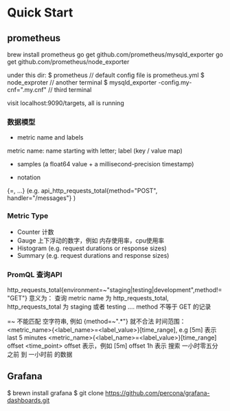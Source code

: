 # Quick Start

## prometheus
brew install prometheus
go get github.com/prometheus/mysqld_exporter
go get github.com/prometheus/node_exporter

under this dir:
$ prometheus // default config file is prometheus.yml
$ node_exproter // another terminal
$ mysqld_exporter -config.my-cnf=".my.cnf" // third terminal

visit localhost:9090/targets, all is running

### 数据模型
- metric name and labels 

metric name: name starting with letter; label (key / value map)

- samples (a float64 value + a millisecond-precision timestamp)

- notation 

<metric name>{<label name>=<label value>, ...}
(e.g. api_http_requests_total{method="POST", handler="/messages"} )

### Metric Type

- Counter 计数
- Gauge 上下浮动的数字，例如 内存使用率，cpu使用率
- Histogram (e.g. request durations or response sizes)
- Summary (e.g. request durations and response sizes)

### PromQL 查询API

http_requests_total{environment=~"staging|testing|development",method!="GET"}
意义为： 查询 metric name 为 http_requests_total, http_requests_total 为 staging 或者 testing ....
method 不等于 GET 的记录

=~ 不能匹配 空字符串, 例如 {method=~".*"} 就不合法
时间范围： <metric_name>{<label_name>=<label_value>}[time_range], e.g [5m] 表示 last 5 minutes
<metric_name>{<label_name>=<label_value>}[time_range] offset <time_point>
offset 表示，例如 [5m] offset 1h 表示 搜索 一小时零五分之前 到 一小时前 的数据





## Grafana
$ brewn install grafana
$ git clone https://github.com/percona/grafana-dashboards.git

